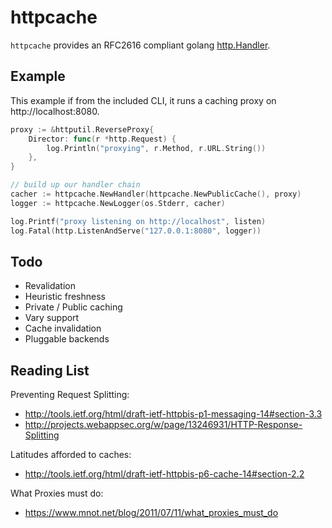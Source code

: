 
# httpcache

`httpcache` provides an RFC2616 compliant golang [http.Handler](http://golang.org/pkg/net/http/#Handler). 

## Example

This example if from the included CLI, it runs a caching proxy on http://localhost:8080.

```go
proxy := &httputil.ReverseProxy{
    Director: func(r *http.Request) {
        log.Println("proxying", r.Method, r.URL.String())
    },
}

// build up our handler chain
cacher := httpcache.NewHandler(httpcache.NewPublicCache(), proxy)
logger := httpcache.NewLogger(os.Stderr, cacher)

log.Printf("proxy listening on http://localhost", listen)
log.Fatal(http.ListenAndServe("127.0.0.1:8080", logger))
```

## Todo

- Revalidation
- Heuristic freshness
- Private / Public caching
- Vary support 
- Cache invalidation
- Pluggable backends

## Reading List

Preventing Request Splitting:
 - http://tools.ietf.org/html/draft-ietf-httpbis-p1-messaging-14#section-3.3
 - http://projects.webappsec.org/w/page/13246931/HTTP-Response-Splitting

Latitudes afforded to caches:
 - http://tools.ietf.org/html/draft-ietf-httpbis-p6-cache-14#section-2.2

What Proxies must do:
 - https://www.mnot.net/blog/2011/07/11/what_proxies_must_do